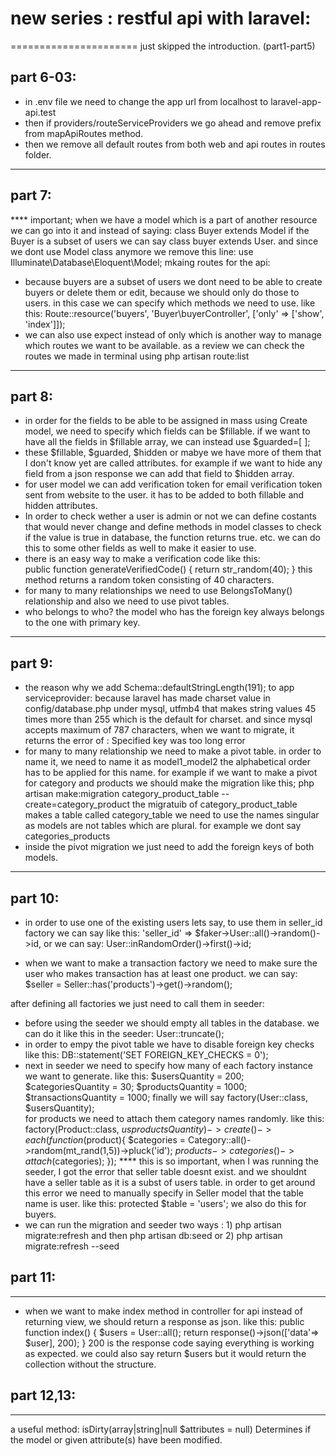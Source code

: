 # new series : restful api with laravel:
======================
just skipped the introduction. (part1-part5)
## part 6-03:
- in .env file we need to change the app url from localhost to laravel-app-api.test
- then if providers/routeServiceProviders we go ahead and remove prefix from mapApiRoutes method.
- then we remove all default routes from both web and api routes in routes folder.

----
## part 7:
**** important;  when we have a model which is a part of another resource we can go into it and instead of saying:  class Buyer extends Model  if the Buyer is a subset of users we can say class buyer extends User. and since we dont use Model class anymore we remove this line: use Illuminate\Database\Eloquent\Model;
 mkaing routes for the api:
- because buyers are a subset of users we dont need to be able to create buyers or delete them or edit, because we should only do those to users.
in this case we can specify which methods we need to use. like this:  Route::resource('buyers', 'Buyer\buyerController', ['only' => ['show', 'index']]);
- we can also use expect instead of only which is another way to manage which routes we want to be available.
as a review we can check the routes we made in terminal using php artisan route:list
---
## part 8:
- in order for the fields to be able to be assigned in mass using Create model, we need to specify which fields can be $fillable. if we want to have all the fields in $fillable array, we can instead use $guarded=[ ];
- these $fillable, $guarded, $hidden or mabye we have more of them that I don't know yet are called attributes. for example if we want to hide any field from a json response we can add that field to $hidden array.
- for user model we can add verification token for email verification token sent from website to the user. it has to be added to both fillable and hidden attributes.
- In order to check wether a user is admin or not we can define costants that would never change and define methods in model classes to check if the value is true in database, the function returns true. etc. we can do this to some other fields as well to make it easier to use.
- there is an easy way to make a verification code like this:  
public function generateVerifiedCode()
    {
        return str_random(40);
    }
this method returns a random token consisting of 40 characters.
- for many to many relationships we need to use BelongsToMany() relationship and also we need to use pivot tables.
- who belongs to who? the model who has the foreign key always belongs to the one with primary key.
---

## part 9:
- the reason why we add Schema::defaultStringLength(191); to app serviceprovider:
because laravel has made charset value in config/database.php under mysql, utfmb4 that makes string values 45 times more than 255 which is the default for charset.
and since mysql accepts maximum of 787 characters, when we want to migrate, it returns the error of :
Specified key was too long error
- for many to many relationship we need to make a pivot table. in order to name it, we need to name it as  model1_model2   the alphabetical order has to be applied for this name. for example if we want to make a pivot for category and products we should make the migration like this;
php artisan make:migration category_product_table --create=category_product
the migratuib of category_product_table makes a table called category_table  we need to use the names singular as models are not tables which are plural. for example we dont say categories_products
- inside the pivot migration we just need to add the foreign keys of both models.
---

## part 10:
- in order to use one of the existing users lets say, to use them in seller_id factory we can say like this: 'seller_id' => $faker->User::all()->random()->id,
  or we can say:  User::inRandomOrder()->first()->id;

- when we want to make a transaction factory we need to make sure the user who makes transaction has at least one product.
we can say: $seller = Seller::has('products')->get()->random();

after defining all factories we just need to call them in seeder:
- before using the seeder we should empty all tables in the database.   we can do it like this in the seeder:  User::truncate();
- in order to empy the pivot table we have to disable foreign key checks like this: DB::statement('SET FOREIGN_KEY_CHECKS = 0');
- next in seeder we need to specify how many of each factory instance we want to generate. like this:
        $usersQuantity = 200;
        $categoriesQuantity = 30;
        $productsQuantity = 1000;
        $transactionsQuantity = 1000;
finally we will say factory(User::class, $usersQuantity);  
for products we need to attach them category names randomly. like this:
factory(Product::class, $usproductsQuantity)->create()->each(
            function($product){
                $categories = Category::all()->random(mt_rand(1,5))->pluck('id');
                $products->categories()->attach($categories);
            });
**** this is so important, when I was running the seeder, I got the error that seller table doesnt exist. and we shouldnt have a seller table as it is a subst of users table.
in order to get around this error we need to manually specify in Seller model that the table name is user. like this: protected $table = 'users';
we also do this for buyers.
- we can run the migration and seeder two ways : 1) php artisan migrate:refresh    and then     php artisan db:seed     or 2) php artisan migrate:refresh  --seed


## part 11:
---
- when we want to make index method in controller for api instead of returning view, we should return a response as json. like this:
public function index()
    {
        $users = User::all();
        return response()->json(['data'=> $user], 200);
    }
200 is the response code saying everything is working as expected.
we could also say return $users but it would return the collection without the structure.

## part 12,13:
 ---
a useful method:  isDirty(array|string|null $attributes = null)
Determines if the model or given attribute(s) have been modified.
